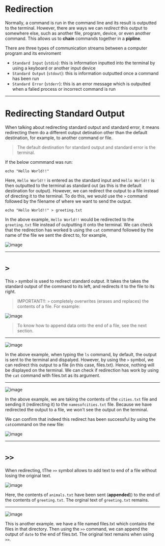 # Redirection 

Normally, a command is run in the command line and its result is outputted to the terminal. However, there are ways we can *redirect* this output to somewhere else, such as another file, program, device, or even another command. This allows us to **chain** commands together in a **pipline**.   

There are three types of communication streams between a computer program and its enviroment 

* `Standard Input` (`stdin`): this is information inputted into the terminal by using a keyboard or another input device 
* `Standard Output` (`stdout`): this is information outputted once a command has been run
* `Standard Error` (`stderr`): this is an error message which is outputted when a falied process or incorrect command is run 

---

# Redirecting Standard Output

When talking about redirecting standard output and standard error, it means redirecting them do a different output detination other than the default destination, for example, to another command or file. 

> The default destination for standard output and standard error is the terminal. 

If the below commmand was run:

```console
echo "Hello World!!"
```
Here, `Hello World!!` is entered as the standard input and `Hello World!!` is then outputted to the terminal as standard out (as this is the default destination for output). However, we can redirect the output to a file instead of directing it to the terminal. To do this, we would use the `>` command followed by the filename of where we want to send the output. 

```console
echo "Hello World!!" > greeting.txt
```
In the above example, `Hello World!!` would be redirected to the `greeting.txt` file instead of outputting it onto the terminal. We can check that the redirection has worked b using the `cat` command followed by the name of the file we sent the direct to, for example, 

![image](https://user-images.githubusercontent.com/107522496/197761925-2ce542de-981e-4402-93fe-64c46ee7b838.png)


---

# `>`

This `>` symbol is used to redirect standard output. It  takes the takes the standard output of the command to its left, and redirects it to the file to its right. 

> IMPORTANT!!: `>` completely overwrites (erases and replaces) the contents of a file. For example:

![image](https://user-images.githubusercontent.com/107522496/197796581-8c601107-db34-4aa7-93c7-190cd600d82a.png)

> To know how to append data onto the end of a file, see the next section. 

---

![image](https://user-images.githubusercontent.com/107522496/197794301-d42907de-cb86-40fe-932f-e6af0a53a734.png)

In the above example, when typing the `ls` command, by default, the output is sent to the terminal and dispalyed. However, by using the `>` symbol, we can redirect this output to a file (in this case, files.txt). Hence, nothing will be displayed on the terminal. We can check if redirection has work by using the `cat` command with files.txt as its argument. 

---

![image](https://user-images.githubusercontent.com/107522496/197763872-d8559b55-63a5-476f-b007-817aef207df4.png)

In the above example, we are taking the contents of the `cities.txt` file and sending it (redirecting it) to the `namesofcities.txt` file. Because we have redirected the output to a file, we won't see the output on the terminal.

We can confirm that indeed this redirect has been successful by using the `cat`command on the new file:

![image](https://user-images.githubusercontent.com/107522496/197764218-9795681f-5dd4-4f9b-8b40-10abf4f32077.png)


---

# `>>`

When redirecting, tThe `>>` symbol allows to add text to end of a file without losing the original text.

![image](https://user-images.githubusercontent.com/107522496/197770528-570fe7d1-6efc-4e12-960e-a090cb67f7d2.png)


Here, the contents of `animals.txt` have been sent (**appended**)) to the end of the contents of `greeting.txt`. The orginal text of `greeting.txt` remains. 


---

![image](https://user-images.githubusercontent.com/107522496/197807374-9b4a8df6-b1f7-4eea-9fb0-844bc411de8d.png)

This is another example. we have a file named files.txt which contains the files in that directory. Then using the `>>` command, we can append the output of `date` to the end of files.txt. The original text remains when using `>>`.







